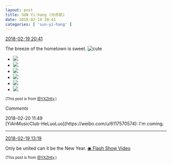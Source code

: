 ```yaml
---
layout: post
title: SUN Yi-hang (孙亦航)
date: 2018-02-19 20:41
categories: [ 'sun-yi-hang' ]
---
```


<div class="weibo-info">
  <a href="https://weibo.com/2565158051/G3SkDnCWA">2018-02-19 20:41</a>
</div>

The breeze of the hometown is sweet. ![cute](https://img.t.sinajs.cn/t4/appstyle/expression/ext/normal/14/tza_org.gif)

<!-- more -->

<ul class="weibo-pic-list-2">
  <li class="weibo-pic">
    <a href="//wx3.sinaimg.cn/mw690/98e534a3ly1fom1g3e0f4j20zk0qoaed.jpg"><img src="//wx3.sinaimg.cn/thumb150/98e534a3ly1fom1g3e0f4j20zk0qoaed.jpg"/></a>
  </li>
  <li class="weibo-pic">
    <a href="//wx4.sinaimg.cn/mw690/98e534a3ly1fom1g41wvgj20zk0qo0yd.jpg"><img src="//wx4.sinaimg.cn/thumb150/98e534a3ly1fom1g41wvgj20zk0qo0yd.jpg"/></a>
  </li>
  <li class="weibo-pic">
    <a href="//wx3.sinaimg.cn/mw690/98e534a3ly1fom1g4j8p0j20zk0qodk8.jpg"><img src="//wx3.sinaimg.cn/thumb150/98e534a3ly1fom1g4j8p0j20zk0qodk8.jpg"/></a>
  </li>
  <li class="weibo-pic">
    <a href="//wx2.sinaimg.cn/mw690/98e534a3ly1fom1g54i3yj20zk0qojvj.jpg"><img src="//wx2.sinaimg.cn/thumb150/98e534a3ly1fom1g54i3yj20zk0qojvj.jpg"/></a>
  </li>
  <li class="weibo-pic">
    <a href="//wx2.sinaimg.cn/mw690/98e534a3ly1fom1g5m9i2j20zk0qo77k.jpg"><img src="//wx2.sinaimg.cn/thumb150/98e534a3ly1fom1g5m9i2j20zk0qo77k.jpg"/></a>
  </li>
  <li class="weibo-pic">
    <a href="//wx3.sinaimg.cn/mw690/98e534a3ly1fom1g2ee1gj20zk0qo788.jpg"><img src="//wx3.sinaimg.cn/thumb150/98e534a3ly1fom1g2ee1gj20zk0qo788.jpg"/></a>
  </li>
</ul>

<small>(This post is from [@YXZHty](http://weibo.com/2565158051).)</small>

*Comments*

<div class="weibo-info">2018-02-20 11:49</div>
[YiAnMusicClub-HeLuoLuo](https://weibo.com/u/6117570574): I'm coming.

---

<div class="weibo-info">
  <a href="https://weibo.com/2565158051/G3PqXosWp">2018-02-19 13:19</a>
</div>

Only be united can it be the New Year. [◉ Flash Show Video](https://www.miaopai.com/show/whDBLVQAB1fuHbk7m1RrzxXKvsh8KfrRJn2Q4g__.htm)

<!-- more -->

<small>(This post is from [@YXZHty](http://weibo.com/2565158051).)</small>
